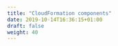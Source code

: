 ```yaml
---
title: "CloudFormation components"
date: 2019-10-14T16:36:15+01:00
draft: false
weight: 40
---
```


